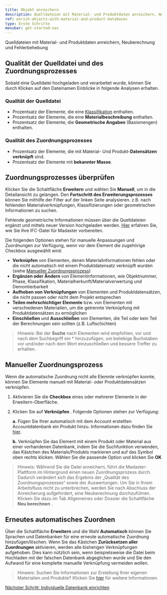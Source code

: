```yaml
---
title: Objekt anreichern
description: Quelldateien mit Material- und Produktdaten anreichern, Neuberechnung und Fehlerbehebung
ref: enrich-objects-with-material-and-product-databases
type: Erste Schritte
menubar: get-started-nav
---
```


Quelldateien mit Material- und Produktdaten anreichern, Neuberechnung und Fehlerbehebung

## Qualität der Quelldatei und des Zuordnungsprozesses
Sobald eine Quelldatei hochgeladen und verarbeitet wurde, können Sie durch Klicken auf den Dateinamen Einblicke in folgende Analysen erhalten.

### Qualität der Quelldatei
  * Prozentsatz der Elemente, die eine <a href="/at/de/knowledge-base/classifications#klassifizierung-der-objektelemente" target="_blank">Klassifikation</a> enthalten.
  * Prozentsatz der Elemente, die eine **Materialbeschreibung** enthalten.
  * Prozentsatz der Elemente, die **Geometrische Angaben** (Basismengen) enthalten.

### Qualität des Zuordnungsprozesses
  * Prozentsatz der Elemente, die mit Material- Und Produkt-**Datensätzen verknüpft** sind.
  * Prozentsatz der Elemente mit **bekannter Masse**.

## Zuordnungsprozesses überprüfen

Klicken Sie die Schaltfläche **Erweitern** <iconify-icon inline icon='mdi-link-variant-plus'/> und wählen Sie **Manuell**, um in die Detailansicht zu gelangen. Den **Fortschritt des Erweiterungsprozesses** können Sie mithilfe der Filter auf der linken Seite analysieren. z.B. nach fehlenden Materialverknüpfungen, Klassifizierungen oder geometrischen Informationen zu suchen.

Fehlende geometrische Informationen müssen über die Quelldateien ergänzt und mittels neuer Version hochgeladen werden. <a href="/at/de/knowledge-base/preparing-bim-ifc-source-files" target="_blank">Hier</a> erfahren Sie, wie Sie Ihre IFC-Datei für Madaster vorbereiten.

Die folgenden Optionen stehen für manuelle Anpassungen und Zuordnungen zur Verfügung, wenn vor dem Element die zugehörige Checkbox <iconify-icon inline icon='mdi-checkbox-marked'/> ausgewählt wird:

  * **Verknüpfen** <iconify-icon inline icon='mdi-link-variant'/> von Elementen, denen Materialinformationen fehlen oder die nicht automatisch mit einem Produktdatensatz verknüpft wurden (siehe <a href="/at/de/get-started/enrich-objects-with-material-and-product-databases#manueller-zuordnungsprozess">Manueller Zuordnungsprozess</a>)
  * **Ergänzen oder Ändern** <iconify-icon inline icon='mdi-pencil-outline'/> von Elementinformationen, wie Objektnummer, Phase, Klassifikation, Materialherkunft/Materialverwertung und Demontierbarkeit
  * **Aufheben von Verknüpfungen** <iconify-icon inline icon='mdi-link-variant-off'/> von Elementen und Produktdatensätzen, die nicht passen oder nicht dem Projekt entsprechen
  * **Teilen mehrschichtiger Elemente** <iconify-icon inline icon='mdi-set-split'/> bzw. von Elementen mit verschiedenen Materialien, um die getrennte Verknüpfung mit Produktdatensätzen zu ermöglichen
  * **Einschließen** und **Ausschließen** von Elementen, die Teil oder kein Teil der Berechnungen sein sollten (z.B. Luftschichten) 

> Hinweis: Bei der **Suche** <iconify-icon inline icon='mdi-magnify'/> nach Elementen wird empfohlen, vor und nach dem Suchbegriff ein * hinzuzufügen, um beliebige Buchstaben vor und/oder nach dem Wort einzuschließen und bessere Treffer zu erhalten.

## Manueller Zuordnungsprozess

Wenn die automatische Zuordnung nicht alle Elemnte verknüpfen konnte, können Sie Elemente manuell mit Material- oder Produktdatensätzen verknüpfen.

1. Aktivieren Sie die **Checkbox** <iconify-icon inline icon='mdi-checkbox-marked'/> eines oder mehrerer Elemente in der Erweitern-Oberfläche.
2. Klicken Sie auf **Verknüpfen** <iconify-icon inline icon='mdi-link-variant'/>. Folgende Optionen stehen zur Verfügung:
   
   **a.** Fügen Sie Ihrer automatisch mit dem Account erstellten Accountdatenbank <iconify-icon inline icon='mdi-database' /> ein Produkt hinzu. Informationen dazu finden Sie <a href="/at/de/get-started/create-your-own-databases-with-custom-materials-and-products#produkte-erstellen-und-bearbeiten" target="_blank">hier</a>.
   
   **b.** Verknüpfen Sie das Element mit einem Produkt oder Material aus einer vorhandenen Datenbank, indem Sie die Suchfunktion <iconify-icon inline icon='mdi-magnify'/> verwenden, das Kästchen des Materials/Produkts markieren <iconify-icon inline icon='mdi-checkbox-marked'/> und auf das Symbol <iconify-icon inline icon='mdi-link-variant'/> oben rechts klicken. Wählen Sie die passende Option und klicken Sie **OK**

> Hinweis: Während Sie die Datei anreichern, führt die Madaster-Plattform im Hintergrund einen neuen Zuordnungsprozess durch. Dadurch verändert sich das Ergebnis der „Qualität des Zuordnungsprozesses“ sowie der Auswertungen. Um Sie in Ihrem Arbeitsfluss nicht zu unterbrechen, werden Sie nach Abschluss der Anreicherung aufgefordert, eine Neuberechnung durchzuführen. Klicken Sie dazu im Tab Allgemeines oder Dossier die Schaltfläche **Neu berechnen** <iconify-icon inline icon='mdi-calculator-variant-outline'/>.

## Erneutes automatisches Zuordnen

Über die Schaltfläche **Erweitern** <iconify-icon inline icon='mdi-link-variant-plus'/> und die Wahl **Automatisch** können Sie Sprachen und Datenbanken für eine erneute automatische Zuordnung hinzufügen/löschen. Wenn Sie das Kästchen **Zurücksetzen aller Zuordnungen** aktivieren, werden alle bisherigen Verknüpfungen aufgehoben. Dies kann nützlich sein, wenn beispielsweise die Datei beim Hochladen mit der falschen Datenbank abgeglichen wurde und Sie den Aufwand für eine komplette manuelle Verknüpfung vermeiden wollen.

> Hinweis: Suchen Sie Informationen zur Erstellung Ihrer eigenen Materialien und Produkte? Klicken Sie <a href="/at/de/get-started/create-your-own-databases-with-custom-materials-and-products" target="_blank">hier</a> für weitere Informationen.

<a class="next-button" href="/at/de/get-started/create-your-own-databases-with-custom-materials-and-products">Nächster Schritt: Individuelle Datenbank einrichten</a>
